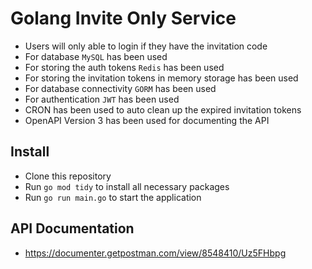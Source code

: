 # Golang Invite Only Service

- Users will only able to login if they have the invitation code
- For database `MySQL` has been used
- For storing the auth tokens `Redis` has been used
- For storing the invitation tokens in memory storage has been used
- For database connectivity `GORM` has been used
- For authentication `JWT` has been used
- CRON has been used to auto clean up the expired invitation tokens
- OpenAPI Version 3 has been used for documenting the API

## Install

- Clone this repository
- Run `go mod tidy` to install all necessary packages
- Run `go run main.go` to start the application

## API Documentation

- https://documenter.getpostman.com/view/8548410/Uz5FHbpg
